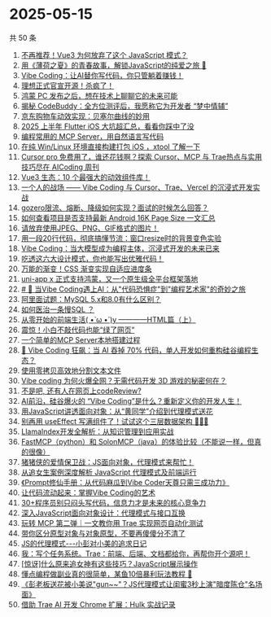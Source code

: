# 2025-05-15

共 50 条

<!-- BEGIN JUEJIN -->
<!-- 最后更新时间 2025-05-15 06:07:17 +0800 -->
1. [不再推荐！Vue3 为何放弃了这个 JavaScript 模式？](https://juejin.cn/post/7502685441848147979)
1. [用《薄荷之夏》的青春故事，解锁JavaScript的纯爱之旅 🌸  ](https://juejin.cn/post/7503756869787107364)
1. [Vibe Coding：让AI替你写代码，你只管躺着赚钱！](https://juejin.cn/post/7503373674461544486)
1. [理想正式官宣开源！杀疯了！](https://juejin.cn/post/7503810377554984998)
1. [ 鸿蒙 PC 发布之后，想在技术上聊聊它的未来可能](https://juejin.cn/post/7503450078159470646)
1. [揭秘 CodeBuddy：全方位测评后，我愿称它为开发者 “梦中情辅”](https://juejin.cn/post/7503111373468532745)
1. [京东购物车动效实现：贝塞尔曲线的妙用](https://juejin.cn/post/7502647033401704484)
1. [2025 上半年 Flutter iOS 大坑超汇总，看看你踩中了没](https://juejin.cn/post/7502875709885513764)
1. [编程常用的 MCP Server，用自然语言写代码](https://juejin.cn/post/7503407890353094668)
1. [在纯 Win/Linux 环境直接构建打包 iOS ，xtool 了解一下](https://juejin.cn/post/7502656022038872099)
1. [Cursor pro 免费用了，谁还花钱啊？探索 Cursor、MCP 与 Trae热点与实用技巧尽在 AICoding 周刊](https://juejin.cn/post/7503913955002236965)
1. [Vue3 生态：10 个最强大的动效组件库！](https://juejin.cn/post/7502797938629410867)
1. [一个人的战场 —— Vibe Coding 与 Cursor、Trae、Vercel 的沉浸式开发实战](https://juejin.cn/post/7503400503176871936)
1. [gozero限流、熔断、降级如何实现？面试的时候怎么回答？](https://juejin.cn/post/7503437639691386916)
1. [如何查看项目是否支持最新 Android 16K Page Size 一文汇总](https://juejin.cn/post/7503110591214813223)
1. [请放弃使用JPEG、PNG、GIF格式的图片！](https://juejin.cn/post/7503017777064362010)
1. [用一段20行代码，彻底搞懂节流：窗口resize时的背景变色实验](https://juejin.cn/post/7502880222405443603)
1. [Vibe Coding：当大模型成为编程主体，沉浸式开发的未来已来](https://juejin.cn/post/7503517360726229001)
1. [吃透这六大设计模式，你也能写出优雅代码！](https://juejin.cn/post/7502608144288890895)
1. [万能的渐变！CSS 渐变实现自适应进度条](https://juejin.cn/post/7502366256785899561)
1. [uni-app x 正式支持鸿蒙，又一个原生级全平台框架落地](https://juejin.cn/post/7503974160264069156)
1. [# 🎨 当Vibe Coding遇上AI：从"代码恐惧症"到"编程艺术家"的奇妙之旅](https://juejin.cn/post/7503437608234532899)
1. [阿里面试题：MySQL 5.x和8.0有什么区别？](https://juejin.cn/post/7503462035272253490)
1. [如何医治一条慢SQL ？](https://juejin.cn/post/7503453467487748159)
1. [从零开始的前端生活( •̀ ω •́ )y  ————HTML篇（上）](https://juejin.cn/post/7503942525225304073)
1. [震惊！小白不敲代码也能“绿了网页”](https://juejin.cn/post/7503017777064345626)
1. [一个简单的MCP Server本地搭建过程](https://juejin.cn/post/7503784185226281023)
1. [🚀 Vibe Coding 狂飙：当 AI 吞掉 70% 代码，单人开发如何重构硅谷编程生态？](https://juejin.cn/post/7503370040765202466)
1. [使用零拷贝高效地分割文本文件](https://juejin.cn/post/7503343246904442892)
1. [Vibe coding 为何火爆全网？无需代码开发 3D 游戏的秘密何在？](https://juejin.cn/post/7503707812666834996)
1. [不是吧, 还有人在网页上codeReview?](https://juejin.cn/post/7503539598762541097)
1. [AI前沿，硅谷爆火的 “Vibe Coding”是什么？重新定义你的开发人生！](https://juejin.cn/post/7503373530735493129)
1. [用JavaScript讲透面向对象：从“黄同学”介绍到代理模式送花](https://juejin.cn/post/7503716790616621092)
1. [别再用 useEffect 写满组件了！试试这个三层数据架构 🤔🤔🤔](https://juejin.cn/post/7503449107542016040)
1. [ LlamaIndex开发全解析：从知识管理到应用实战](https://juejin.cn/post/7503371655643136035)
1. [FastMCP（python）和 SolonMCP（java）的体验比较（不能说一样，但真的很像）](https://juejin.cn/post/7502773930349559849)
1. [猪猪侠的爱情保卫战：JS面向对象，代理模式来帮忙！](https://juejin.cn/post/7504094143413977103)
1. [从追女生案例深度解析 JavaScript 代理模式及前端运行](https://juejin.cn/post/7503857922465529891)
1. [《Prompt修仙手册：从代码麻瓜到Vibe Coder天尊只需三成功力》](https://juejin.cn/post/7503846429082288165)
1. [让代码流动起来：掌握Vibe Coding的艺术](https://juejin.cn/post/7503756869787090980)
1. [30+程序员别只闷头写代码，信息力才是未来的核心竞争力](https://juejin.cn/post/7503712510592385051)
1. [深入JavaScript面向对象设计：代理模式与接口互换](https://juejin.cn/post/7503753333494546495)
1. [玩转 MCP 第二弹｜一文教你用 Trae 实现网页自动化测试](https://juejin.cn/post/7503473730007842828)
1. [带你区分原型对象与对象原型，不要再傻傻分不清了](https://juejin.cn/post/7503111373469253641)
1. [JS的代理模式---小彭对小美的追求日记](https://juejin.cn/post/7504142780525576201)
1. [我：写个任务系统。Trae：前端、后端、文档都给你，再帮你开个源吧！](https://juejin.cn/post/7502442616072945727)
1. [[惊讶]什么原来追女神有这些技巧？JavaScript展示操作](https://juejin.cn/post/7503762332205793306)
1. [懂点编程做副业真的很简单，某鱼10倍暴利玩法教程 🎉](https://juejin.cn/post/7502647033402490916)
1. [《彭老板送花被小美说"gun~~"？JS代理模式让闺蜜3秒上演"暗度陈仓"名场面》](https://juejin.cn/post/7503762731347918902)
1. [ 借助 Trae AI 开发 Chrome 扩展：Hulk 实战记录](https://juejin.cn/post/7503111373468041225)
<!-- END JUEJIN -->